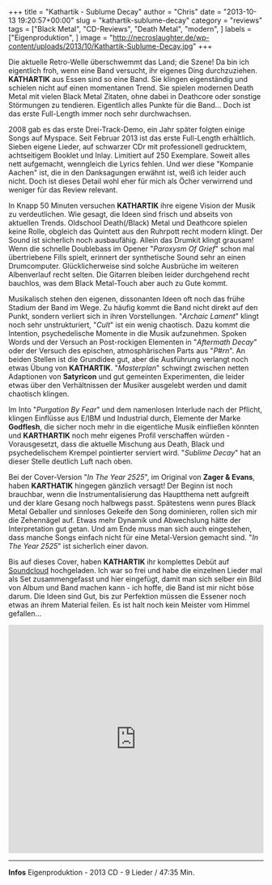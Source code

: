 +++
title = "Kathartik - Sublume Decay"
author = "Chris"
date = "2013-10-13 19:20:57+00:00"
slug = "kathartik-sublume-decay"
category = "reviews"
tags = ["Black Metal", "CD-Reviews", "Death Metal", "modern", ]
labels = ["Eigenproduktion", ]
image = "http://necroslaughter.de/wp-content/uploads/2013/10/Kathartik-Sublume-Decay.jpg"
+++

Die aktuelle Retro-Welle überschwemmt das Land; die Szene! Da bin ich eigentlich froh, wenn eine Band versucht, ihr eigenes Ding durchzuziehen. **KATHARTIK** aus Essen sind so eine Band. Sie klingen eigenständig und schielen nicht auf einen momentanen Trend. Sie spielen modernen Death Metal mit vielen Black Metal Zitaten, ohne dabei in Deathcore oder sonstige Störmungen zu tendieren. Eigentlich alles Punkte für die Band... Doch ist das erste Full-Length immer noch sehr durchwachsen.

2008 gab es das erste Drei-Track-Demo, ein Jahr später folgten einige Songs auf Myspace. Seit Februar 2013 ist das erste Full-Length erhältlich. Sieben eigene Lieder, auf schwarzer CDr mit professionell gedrucktem, achtseitigem Booklet und Inlay. Limitiert auf 250 Exemplare. Soweit alles nett aufgemacht, wenngleich die Lyrics fehlen. Und wer diese "Kompanie Aachen" ist, die in den Danksagungen erwähnt ist, weiß ich leider auch nicht. Doch ist dieses Detail wohl eher für mich als Öcher verwirrend und weniger für das Review relevant.

In Knapp 50 Minuten versuchen **KATHARTIK** ihre eigene Vision der Musik zu verdeutlichen. Wie gesagt, die Ideen sind frisch und abseits von aktuellen Trends. Oldschool Death(/Black) Metal und Deathcore spielen keine Rolle, obgleich das Quintett aus den Ruhrpott recht modern klingt. Der Sound ist sicherlich noch ausbaufähig. Allein das Drumkit klingt grausam! Wenn die schnelle Doublebass im Opener "_Paroxysm Of Grief_" schon mal übertriebene Fills spielt, erinnert der synthetische Sound sehr an einen Drumcomputer. Glücklicherweise sind solche Ausbrüche im weiteren Albenverlauf recht selten. Die Gitarren bleiben leider durchgehend recht bauchlos, was dem Black Metal-Touch aber auch zu Gute kommt.

Musikalisch stehen den eigenen, dissonanten Ideen oft noch das frühe Stadium der Band im Wege. Zu häufig kommt die Band nicht direkt auf den Punkt, sondern verliert sich in ihren Vorstellungen. "_Archaic Lament_" klingt noch sehr unstrukturiert, "_Cult_" ist ein wenig chaotisch. Dazu kommt die Intention, psychedelische Momente in die Musik aufzunehmen. Spoken Words und der Versuch an Post-rockigen Elementen in "_Aftermath Decay_" oder der Versuch des epischen, atmosphärischen Parts aus "_P#rn_".  An beiden Stellen ist die Grundidee gut, aber die Ausführung verlangt noch etwas Übung von **KATHARTIK**.
"_Masterplan_" schwingt zwischen netten Adaptionen von **Satyricon** und gut gemeinten Experimenten, die leider etwas über den Verhältnissen der Musiker ausgelebt werden und damit chaotisch klingen.

Im Into "_Purgation By Fear_" und dem namenlosen Interlude nach der Pflicht, klingen Einflüsse aus E/IBM und Industrial durch, Elemente der Marke **Godflesh**, die sicher noch mehr in die eigentliche Musik einfließen könnten und **KARTHARTIK** noch mehr eigenes Profil verschaffen würden - Vorausgesetzt, dass die aktuelle Mischung aus Death, Black und psychedelischem Krempel pointierter serviert wird.  "_Sublime Decay_" hat an dieser Stelle deutlich Luft nach oben.

Bei der Cover-Version "_In The Year 2525_", im Original von **Zager & Evans**, haben **KARTHATIK** hingegen gänzlich versagt! Der Beginn ist noch brauchbar, wenn die Instrumentalisierung das Hauptthema nett aufgreift und der klare Gesang noch halbwegs passt. Spätestens wenn pures Black Metal Geballer und sinnloses Gekeife den Song dominieren, rollen sich mir die Zehennägel auf. Etwas mehr Dynamik und Abwechslung hätte der Interpretation gut getan. Und am Ende muss man sich auch eingestehen, dass manche Songs einfach nicht für eine Metal-Version gemacht sind. "_In The Year 2525_" ist sicherlich einer davon.

Bis auf dieses Cover, haben **KATHARTIK** ihr komplettes Debüt auf <a href="https://soundcloud.com/kathartik">Soundcloud</a> hochgeladen. Ich war so frei und habe die einzelnen Lieder mal als Set zusammengefasst und hier eingefügt, damit man sich selber ein Bild von Album und Band machen kann - ich hoffe, die Band ist mir nicht böse darum. Die Ideen sind Gut, bis zur Perfektion müssen die Essener noch etwas an ihrem Material feilen. Es ist halt noch kein Meister vom Himmel gefallen...

<iframe frameborder="no" height="450" scrolling="no" src="https://w.soundcloud.com/player/?url=http%3A%2F%2Fapi.soundcloud.com%2Fplaylists%2F12126120" width="100%"></iframe>



---
**Infos**
Eigenproduktion - 2013
CD - 9 Lieder / 47:35 Min.
